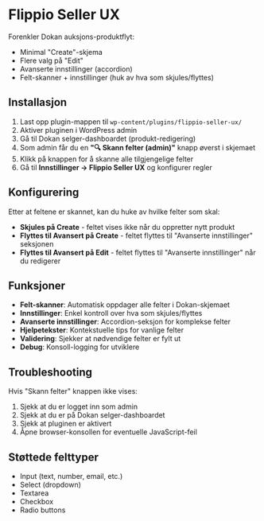 # Flippio Seller UX

Forenkler Dokan auksjons-produktflyt:
- Minimal "Create"-skjema
- Flere valg på "Edit"
- Avanserte innstillinger (accordion)
- Felt-skanner + innstillinger (huk av hva som skjules/flyttes)

## Installasjon
1. Last opp plugin-mappen til `wp-content/plugins/flippio-seller-ux/`
2. Aktiver pluginen i WordPress admin
3. Gå til Dokan selger-dashboardet (produkt-redigering)
4. Som admin får du en **"🔍 Skann felter (admin)"** knapp øverst i skjemaet
5. Klikk på knappen for å skanne alle tilgjengelige felter
6. Gå til **Innstillinger → Flippio Seller UX** og konfigurer regler

## Konfigurering
Etter at feltene er skannet, kan du huke av hvilke felter som skal:
- **Skjules på Create** - feltet vises ikke når du oppretter nytt produkt
- **Flyttes til Avansert på Create** - feltet flyttes til "Avanserte innstillinger" seksjonen
- **Flyttes til Avansert på Edit** - feltet flyttes til "Avanserte innstillinger" når du redigerer

## Funksjoner
- **Felt-skanner**: Automatisk oppdager alle felter i Dokan-skjemaet
- **Innstillinger**: Enkel kontroll over hva som skjules/flyttes
- **Avanserte innstillinger**: Accordion-seksjon for komplekse felter
- **Hjelpetekster**: Kontekstuelle tips for vanlige felter
- **Validering**: Sjekker at nødvendige felter er fylt ut
- **Debug**: Konsoll-logging for utviklere

## Troubleshooting
Hvis "Skann felter" knappen ikke vises:
1. Sjekk at du er logget inn som admin
2. Sjekk at du er på Dokan selger-dashboardet
3. Sjekk at pluginen er aktivert
4. Åpne browser-konsollen for eventuelle JavaScript-feil

## Støttede felttyper
- Input (text, number, email, etc.)
- Select (dropdown)
- Textarea
- Checkbox
- Radio buttons
